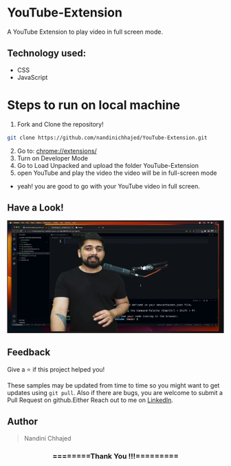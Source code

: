 # YouTube-Extension

A YouTube Extension to play video in full screen mode.

## Technology used:
- CSS
- JavaScript

# Steps to run on local machine
1. Fork and Clone the repository!
```bash
git clone https://github.com/nandinichhajed/YouTube-Extension.git
```
2. Go to: [chrome://extensions/](https://chrome://extensions/)
3. Turn on Developer Mode
4. Go to Load Unpacked and upload the folder YouTube-Extension
5. open YouTube and play the video the video will be in full-screen mode
- yeah! you are good to go with your YouTube video in full screen.

## Have a Look!
![image](https://github.com/nandinichhajed/YouTube-Extension/blob/main/Images/final.png)

## Feedback

Give a ⭐️ if this project helped you!

These samples may be updated from time to time so you might want to get updates
using `git pull`. Also if there are bugs, you are welcome to submit
a Pull Request on github.Either
Reach out to me on [LinkedIn](https://linkedin.com/in/nandinichhajed).

<h2>Author</h2>
<blockquote>
  Nandini Chhajed<br>
</blockquote>

<div align="center">
    <h3>========Thank You !!!=========</h3>
</div>
